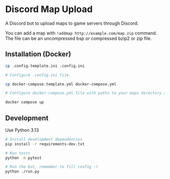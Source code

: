 # Discord Map Upload

A Discord bot to upload maps to game servers through Discord.

You can add a map with ```!addmap http://example.com/map.zip``` command. The file can be an uncompressed bsp or compressed bzip2 or zip file.

## Installation (Docker)

```bash
cp .config.template.ini .config.ini

# Configure .config.ini file.

cp docker-compose.template.yml docker-compose.yml

# Configure docker-compose.yml file with paths to your maps directory and mapcycle file.

docker compose up
```

## Development

Use Python 3.13

```bash
# Install development dependencies
pip install -r requirements-dev.txt

# Run tests
python -m pytest

# Run the bot, remember to fill config :)
python ./run.py
```
